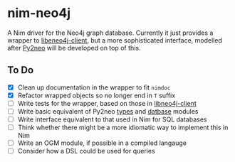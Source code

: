 # nim-neo4j

A Nim driver for the Neo4j graph database. Currently it just provides
a wrapper to
[libeneo4j-client](https://github.com/cleishm/libneo4j-client), but a
more sophisticated interface, modelled after
[Py2neo](http://py2neo.org/v3/index.html) will be developed on top of
this. 

## To Do

- [x] Clean up documentation in the wrapper to fit `nimdoc`
- [x] Refactor wrapped objects so no longer end in `T` suffix
- [ ] Write tests for the wrapper, based on those in [libneo4j-client](https://github.com/cleishm/libneo4j-client/tree/master/tests)
- [ ] Write basic equivalent of Py2neo [types](http://py2neo.org/v3/types.html) and [datbase](http://py2neo.org/v3/database.html) modules
- [ ] Write interface equivalent to that used in Nim for SQL databases
- [ ] Think whether there might be a more idiomatic way to implement this in Nim
- [ ] Write an OGM module, if possible in a compiled langauge
- [ ] Consider how a DSL could be used for queries
